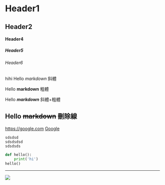 # Header1
## Header2

#### Header4
##### Header5
###### Header6
hihi
Hello *markdown* 斜體

Hello **markdown** 粗體

Hello ***markdown*** 斜體+粗體

Hello ~~markdown~~ 刪除線
---
<https://google.com>
[Google](https://google.com)

```
sdsdsd
sdsdsdsd
sdsdsds
```

```python
def hello():
    print('hi')
hello()
```

---
![](./11.jpg)